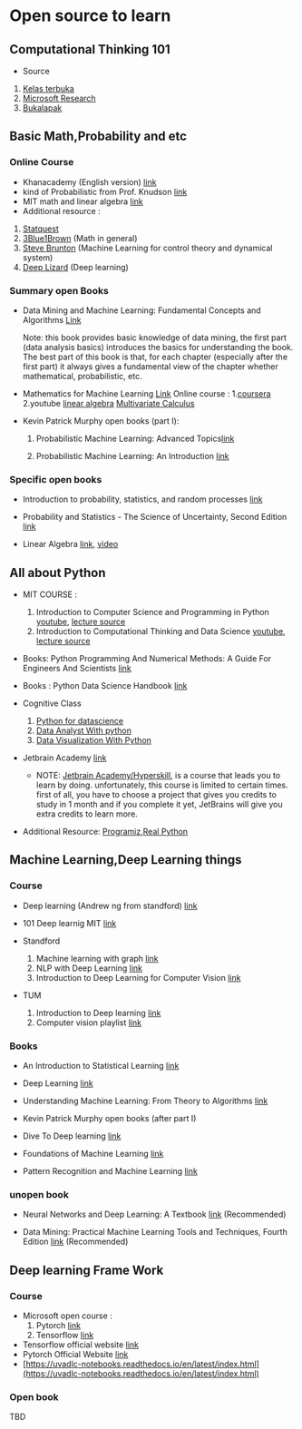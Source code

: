 # Open source to learn

## Computational Thinking 101
- Source
1. [Kelas terbuka](https://www.youtube.com/watch?v=iXKnq7R19XQ)
2. [Microsoft Research](https://www.youtube.com/watch?v=V9Xy18YEK9M)
3. [Bukalapak](https://www.youtube.com/watch?v=_6D0ks7wvtI)

## Basic Math,Probability and etc

### Online Course

- Khanacademy (English version) [link](https://en.khanacademy.org/)
- kind of Probabilistic from Prof. Knudson [link](https://www.youtube.com/c/ProfessorKnudson/playlists)
- MIT math and linear algebra [link](https://openlearning.mit.edu/courses-programs/open-learning-library?f%5B0%5D=open_moocs_departments%3A29)
- Additional resource :
1. [Statquest](https://www.youtube.com/c/joshstarmer/playlists)
2. [3Blue1Brown](https://www.youtube.com/c/3blue1brown/playlists) (Math in general)
3. [Steve Brunton](https://www.youtube.com/c/Eigensteve) (Machine Learning for control theory and dynamical system)
4. [Deep Lizard](https://www.youtube.com/c/deeplizard) (Deep learning)

### Summary open Books

- Data Mining and Machine Learning: Fundamental Concepts and Algorithms [Link](https://dataminingbook.info/book_html/)

    Note: this book provides basic knowledge of data mining, the first part (data analysis basics) introduces the basics for understanding the book. The best part of this book is that, for each chapter (especially after the first part) it always gives a fundamental view of the chapter whether mathematical, probabilistic, etc.

- Mathematics for Machine Learning [Link](https://mml-book.github.io/)
    Online course :
        1.[coursera](https://www.coursera.org/specializations/mathematics-machine-learning)
        2.youtube [linear algebra](https://www.youtube.com/watch?v=T73ldK46JqE&list=PLiiljHvN6z1_o1ztXTKWPrShrMrBLo5P3) [Multivariate Calculus](https://www.youtube.com/watch?v=cWZLPv4ZJhE&list=PLiiljHvN6z193BBzS0Ln8NnqQmzimTW23)
- Kevin Patrick Murphy open books (part I):

    1. Probabilistic Machine Learning: Advanced Topics[link](https://probml.github.io/pml-book/book2.html#toc)

    2. Probabilistic Machine Learning: An Introduction [link](https://probml.github.io/pml-book/book1.html#toc)

### Specific open books

- Introduction to probability, statistics, and random processes [link](https://www.probabilitycourse.com/)

- Probability and Statistics - The Science of Uncertainty, Second Edition [link](http://www.utstat.toronto.edu/mikevans/jeffrosenthal/)

- Linear Algebra [link](https://hefferon.net/linearalgebra/), [video](https://www.youtube.com/playlist?list=PLwF3A0R8OzMoMlE1-SaEh8h9VqUlO-r52)

## All about Python

- MIT COURSE :
    1. Introduction to Computer Science and Programming in Python [youtube](https://www.youtube.com/watch?v=nykOeWgQcHM&list=PLUl4u3cNGP63WbdFxL8giv4yhgdMGaZNA), [lecture source](https://ocw.mit.edu/courses/electrical-engineering-and-computer-science/6-0001-introduction-to-computer-science-and-programming-in-python-fall-2016/lecture-slides-code/)
    2. Introduction to Computational Thinking and Data Science [youtube](https://www.youtube.com/playlist?list=PLUl4u3cNGP619EG1wp0kT-7rDE_Az5TNd), [lecture source](https://ocw.mit.edu/courses/electrical-engineering-and-computer-science/6-0002-introduction-to-computational-thinking-and-data-science-fall-2016/lecture-slides-and-files/)
   
- Books: Python Programming And Numerical Methods: A Guide For Engineers And Scientists [link](https://pythonnumericalmethods.berkeley.edu/notebooks/Index.html)

- Books : Python Data Science Handbook [link](https://jakevdp.github.io/PythonDataScienceHandbook/)

- Cognitive Class
    1. [Python for datascience](https://cognitiveclass.ai/courses/python-for-data-science)
    2. [Data Analyst With python](https://cognitiveclass.ai/courses/data-analysis-python)
    3. [Data Visualization With Python](https://cognitiveclass.ai/courses/data-visualization-with-python)

- Jetbrain Academy [link](https://hyperskill.org/tracks)
    - NOTE: [Jetbrain Academy/Hyperskill](https://hyperskill.org/tracks), is a course that leads you to learn by doing. unfortunately, this course is limited to certain times. first of all, you have to choose a project that gives you credits to study in 1 month and if you complete it yet, JetBrains will give you extra credits to learn more.
  
- Additional Resource: [Programiz](https://www.programiz.com/python-programming),[Real Python](https://realpython.com/tutorials/all/)

## Machine Learning,Deep Learning things

### Course

- Deep learning (Andrew ng from standford) [link](https://www.youtube.com/watch?v=CS4cs9xVecg&list=PLkDaE6sCZn6Ec-XTbcX1uRg2_u4xOEky0)

- 101 Deep learnig MIT [link](https://www.youtube.com/watch?v=7sB052Pz0sQ&list=PLtBw6njQRU-rwp5__7C0oIVt26ZgjG9NI)

- Standford
    1. Machine learning with graph [link](https://www.youtube.com/watch?v=aBHC6xzx9YIlist=PLoROMvodv4rPLKxIpqhjhPgdQy7imNkDn&index=2)
    2. NLP with Deep Learning [link](https://www.youtube.com/watch?v=rmVRLeJRkl4&list=PLoROMvodv4rOSH4v6133s9LFPRHjEmbmJ)
    3. Introduction to Deep Learning for Computer Vision [link](https://www.youtube.com/watch?v=dJYGatp4SvA&list=PL5-TkQAfAZFbzxjBHtzdVCWE0Zbhomg7r)

- TUM

   1. Introduction to Deep learning [link](https://www.youtube.com/playlist?list=PLQ8Y4kIIbzy_OaXv86lfbQwPHSomk2o2e)
   2. Computer vision playlist [link](https://www.youtube.com/channel/UCQVCsX1CcZQr0oUMZg6szIQ/playlists)

### Books

- An Introduction to Statistical Learning [link](https://www.statlearning.com/)

- Deep Learning [link](https://www.deeplearningbook.org/)

- Understanding Machine Learning: From Theory to Algorithms [link](https://www.cs.huji.ac.il/w~shais/UnderstandingMachineLearning/copy.html)

- Kevin Patrick Murphy open books (after part I)

- Dive To Deep learning [link](https://d2l.ai/)

- Foundations of Machine Learning [link](https://cs.nyu.edu/~mohri/mlbook/)

- Pattern Recognition and Machine Learning [link](https://www.microsoft.com/en-us/research/uploads/prod/2006/01/Bishop-Pattern-Recognition-and-Machine-Learning-2006.pdf)

### unopen book
- Neural Networks and Deep Learning: A Textbook [link](http://www.charuaggarwal.net/neural.htm) (Recommended)

- Data Mining: Practical Machine Learning Tools and Techniques, Fourth Edition [link](https://www.cs.waikato.ac.nz/ml/weka/book.html) (Recommended)

## Deep learning Frame Work

### Course

- Microsoft open course :
    1. Pytorch [link](https://docs.microsoft.com/en-us/learn/paths/pytorch-fundamentals/)
    2. Tensorflow [link](https://docs.microsoft.com/en-us/learn/paths/tensorflow-fundamentals/)
- Tensorflow official website [link](https://www.tensorflow.org/tutorials)
- Pytorch Official Website [link](https://pytorch.org/tutorials/)
- [https://uvadlc-notebooks.readthedocs.io/en/latest/index.html](https://uvadlc-notebooks.readthedocs.io/en/latest/index.html)

### Open book

TBD
